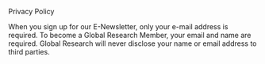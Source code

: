 Privacy Policy

When you sign up for our E-Newsletter, only your e-mail address is required. To become a Global Research Member, your email and name are required. Global Research will never disclose your name or email address to third parties.